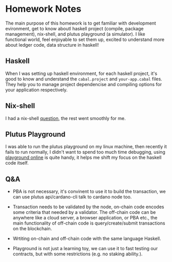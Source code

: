 # Homework Notes
The main purpose of this homework is to get familiar with development evironment, get to know aboutl haskell project (compile, package management), nix-shell, and plutus playground (a simulator). I like functional world, feel enjoyable to set them up, excited to understand more about ledger code, data structure in haskell!

## Haskell 
When I was setting up haskell environment, for each haskell project, it's good to know and understand the `cabal.project` and `your-app.cabal` files. 
They help you to manage project dependencise and compiling options for your application respectively.

## Nix-shell
I had a nix-shell [question](https://cardano.stackexchange.com/questions/6479/nix-build-not-found-inside-nix-shell-linux), the rest went smoothly for me.

## Plutus Playground
I was able to run the plutus playground on my linux machine, then recently it fails to run normally, I didn't want to spend too much time debugging, using [playground online](https://playground.plutus.iohkdev.io/) is quite handy, it helps me shift my focus on the haskell code itself.

## Q&A
- PBA is not necessary, it's convinent to use it to build the transaction, we can use plutus api/cardano-cli talk to cardano node too.

- Transaction needs to be validated by the node, on-chain code encodes some criteria that needed by a validator. The off-chain code can be anywhere like a cloud server, a browser application, or PBA etc., the main functionality of off-chain code is query/create/submit transactions on the blockchain.

- Wrtiting on-chain and off-chain code with the same language Haskell.

- Playground is not just a learning toy, we can use it to fast testing our contracts, but with some restrictions (e.g. no staking ability.).
